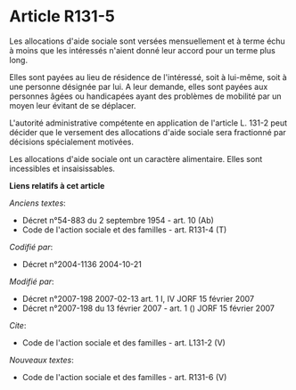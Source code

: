 # Article R131-5

Les allocations d'aide sociale sont versées mensuellement et à terme échu à moins que les intéressés n'aient donné leur
accord pour un terme plus long. 

Elles sont payées au lieu de résidence de l'intéressé, soit à lui-même, soit à une personne désignée par lui. A leur demande,
elles sont payées aux personnes âgées ou handicapées ayant des problèmes de mobilité par un moyen leur évitant de se
déplacer. 

L'autorité administrative compétente en application de l'article L. 131-2 peut décider que le versement des allocations
d'aide sociale sera fractionné par décisions spécialement motivées. 

Les allocations d'aide sociale ont un caractère alimentaire. Elles sont incessibles et insaisissables.

**Liens relatifs à cet article**

_Anciens textes_:

  - Décret n°54-883 du 2 septembre 1954 - art. 10 (Ab)
  - Code de l'action sociale et des familles - art. R131-4 (T)

_Codifié par_:

  - Décret n°2004-1136 2004-10-21

_Modifié par_:

  - Décret n°2007-198 2007-02-13 art. 1 I, IV JORF 15 février 2007
  - Décret n°2007-198 du 13 février 2007 - art. 1 () JORF 15 février 2007

_Cite_:

  - Code de l'action sociale et des familles - art. L131-2 (V)

_Nouveaux textes_:

  - Code de l'action sociale et des familles - art. R131-6 (V)
